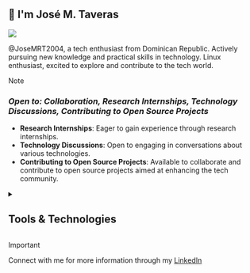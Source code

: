 ## 👋 I'm José M. Taveras

 <div align="left"> <img src="https://profile-counter.glitch.me/JoseMRT2004/count.svg?" /> </div>
  
@JoseMRT2004, a tech enthusiast from Dominican Republic. Actively pursuing new knowledge and practical skills in technology. Linux enthusiast, excited to explore and contribute to the tech world.

> [!NOTE]
> ### _Open to: Collaboration, Research Internships, Technology Discussions, Contributing to Open Source Projects_
> - **Research Internships**: Eager to gain experience through research internships.
> - **Technology Discussions**: Open to engaging in conversations about various technologies.
> - **Contributing to Open Source Projects**: Available to collaborate and contribute to open source projects aimed at enhancing the tech community.

<details>  
 <summary><h2>Tools & Technologies</h2></summary>
  
 [![My Skills](https://skillicons.dev/icons?i=linux,git,github)](https://skillicons.dev) 
</details>

> [!IMPORTANT]  
> Connect with me for more information through my [LinkedIn](https://www.linkedin.com/in/jose-m-taveras-49b0172b1/)
